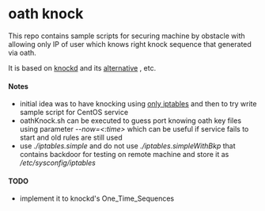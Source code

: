 # oath knock

This repo contains sample scripts for securing machine by obstacle with allowing only IP of user which knows right knock sequence that generated via oath.

It is based on [knockd](https://linux.die.net/man/1/knockd) and its [alternative](https://www.digitalocean.com/community/tutorials/how-to-configure-port-knocking-using-only-iptables-on-an-ubuntu-vps) , etc.

#### Notes
- initial idea was to have knocking using [only iptables](https://www.digitalocean.com/community/tutorials/how-to-configure-port-knocking-using-only-iptables-on-an-ubuntu-vps?comment=24274) and then to try write sample script for CentOS service
- oathKnock.sh can be executed to guess port knowing oath key files using parameter _--now=<:time>_ which can be useful if service fails to start and old rules are still used
- use _./iptables.simple_ and do not use _./iptables.simpleWithBkp_ that contains backdoor for testing on remote machine and store it as _/etc/sysconfig/iptables_

#### TODO
- implement it to knockd's One_Time_Sequences
